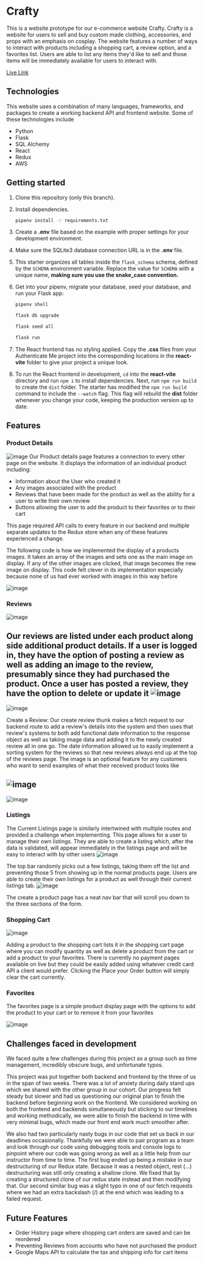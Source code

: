 # Crafty
This is a website prototype for our e-commerce website Crafty. Crafty is a website for users to sell and buy custom made clothing, accessories, and props with an emphasis on cosplay. The website features a number of ways to interact with products including a shopping cart, a review option, and a favorites list. Users are able to list any items they'd like to sell and those items will be immediately available for users to interact with.

[Live Link](https://crafty-reze.onrender.com/)

## Technologies
This website uses a combination of many languages, frameworks, and packages to create a working backend API and frontend website. Some of these technologies include
* Python
* Flask
* SQL Alchemy
* React
* Redux
* AWS

## Getting started

1. Clone this repository (only this branch).

2. Install dependencies.

   ```bash
   pipenv install -r requirements.txt
   ```

3. Create a __.env__ file based on the example with proper settings for your
   development environment.

4. Make sure the SQLite3 database connection URL is in the __.env__ file.

5. This starter organizes all tables inside the `flask_schema` schema, defined
   by the `SCHEMA` environment variable.  Replace the value for
   `SCHEMA` with a unique name, **making sure you use the snake_case
   convention.**

6. Get into your pipenv, migrate your database, seed your database, and run your
   Flask app:

   ```bash
   pipenv shell
   ```

   ```bash
   flask db upgrade
   ```

   ```bash
   flask seed all
   ```

   ```bash
   flask run
   ```

7. The React frontend has no styling applied. Copy the __.css__ files from your
   Authenticate Me project into the corresponding locations in the
   __react-vite__ folder to give your project a unique look.

8. To run the React frontend in development, `cd` into the __react-vite__
   directory and run `npm i` to install dependencies. Next, run `npm run build`
   to create the `dist` folder. The starter has modified the `npm run build`
   command to include the `--watch` flag. This flag will rebuild the __dist__
   folder whenever you change your code, keeping the production version up to
   date.

## Features
### Product Details
![image](https://github.com/user-attachments/assets/997e02fc-7e50-48bf-9472-4a4debae562e)
Our Product details page features a connection to every other page on the website. It displays the information of an individual product including:
* Information about the User who created it
* Any images associated with the product
* Reviews that have been made for the product as well as the ability for a user to write their own review
* Buttons allowing the user to add the product to their favorites or to their cart

This page required API calls to every feature in our backend and multiple separate updates to the Redux store when any of these features experienced a change.

The following code is how we implemented the display of a products images. It takes an array of the images and sets one as the main image on display. If any of the other images are clicked, that image becomes the new image on display. This code felt clever in its implementation especially because none of us had ever worked with images in this way before

![image](https://github.com/user-attachments/assets/49cef475-f142-4994-9dae-b03daf506b31)

### Reviews
![image](https://github.com/user-attachments/assets/06534007-bf78-4df3-b3e0-f80486b66a04)

Our reviews are listed under each product along side additional product details. If a user is logged in, they have the option of posting a review as well as adding an image to the review, presumably since they had purchased the product. Once a user has posted a review, they have the option to delete or update it
![image](https://github.com/user-attachments/assets/b2a147d5-c6fa-41bc-bf96-ab3b120dde31)
---
![image](https://github.com/user-attachments/assets/06580a77-2740-4d13-b07a-c5a56804338f)

Create a Review:
Our create review thunk makes a fetch request to our backend route to add a review's details into the system and then uses that review's systems to both add functional date information to the response object as well as taking image data and adding it to the newly created review all in one go. The date information allowed us to easily implement a sorting system for the reviews so that new reviews always end up at the top of the reviews page. The image is an optional feature for any customers who want to send examples of what their received product looks like

![image](https://github.com/user-attachments/assets/7257b642-4cf9-41e5-a58d-885473ef79f1)
---
![image](https://github.com/user-attachments/assets/e181ad01-fb66-43e0-8212-c11639d82bb7)

### Listings
The Current Listings page is similarly intertwined with multiple routes and provided a challenge when implementing. This page allows for a user to manage their own listings. They are able to create a listing which, after the data is validated, will appear immediately in the listings page and will be easy to interact with by other users
![image](https://github.com/user-attachments/assets/9657fb25-b3f2-4ccd-91f4-1a816ce4fe79)

The top bar randomly picks out a few listings, taking them off the list and preventing those 5 from showing up in the normal products page. Users are able to create their own listings for a product as well through their current listings tab.
![image](https://github.com/user-attachments/assets/143884ad-be9f-40d6-853a-ff6b09b15cba)

The create a product page has a neat nav bar that will scroll you down to the three sections of the form.

### Shopping Cart
![image](https://github.com/user-attachments/assets/1497d9f7-2ca2-4180-b71b-a61cc53c2835)

Adding a product to the shopping cart lists it in the shopping cart page where you can modify quantity as well as delete a product from the cart or add a product to your favorites. There is currently no payment pages available on live but they could be easily added using whatever credit card API a client would prefer. Clicking the Place your Order button will simply clear the cart currently.

### Favorites
The favorites page is a simple product display page with the options to add the product to your cart or to remove it from your favorites

![image](https://github.com/user-attachments/assets/31826304-30f0-46fd-9daf-de0e6e62d0e1)


## Challenges faced in development
We faced quite a few challenges during this project as a group such as time management, incredibly obscure bugs, and unfortunate typos.

This project was put together both backend and frontend by the three of us in the span of two weeks. There was a lot of anxiety during daily stand ups which we shared with the other group in our cohort. Our progress felt steady but slower and had us questioning our original plan to finish the backend before beginning work on the frontend. We considered working on both the frontend and backends simultaneously but sticking to our timelines and working methodically, we were able to finish the backend in time with very minimal bugs, which made our front end work much smoother after.

We also had two particularly nasty bugs in our code that set us back in our deadlines occasionally. Thankfully we were able to pair program as a team and look through our code using debugging tools and console logs to pinpoint where our code was going wrong as well as a little help from our instructor from time to time. The first bug ended up being a mistake in our destructuring of our Redux state. Because it was a nested object, rest (...) destructuring was still only creating a shallow clone. We fixed that by creating a structured clone of our redux state instead and then modifying that. Our second similar bug was a slight typo in one of our fetch requests where we had an extra backslash (/) at the end which was leading to a failed request.

## Future Features
- Order History page where shopping cart orders are saved and can be reordered
- Preventing Reviews from accounts who have not purchased the product
- Google Maps API to calculate the tax and shipping info for cart items
